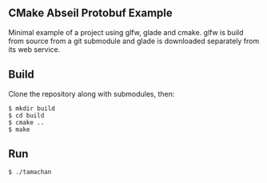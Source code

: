 ## CMake Abseil Protobuf Example

Minimal example of a project using glfw, glade and cmake.
glfw is build from source from a git submodule and glade
is downloaded separately from its web service.

## Build

Clone the repository along with submodules, then:

```
$ mkdir build
$ cd build
$ cmake ..
$ make
```

## Run
```
$ ./tamachan
```
